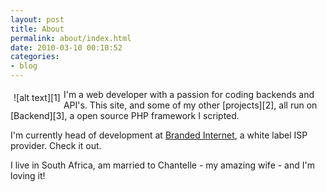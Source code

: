```yaml
---
layout: post
title: About
permalink: about/index.html
date: 2010-03-10 00:10:52
categories:
- blog
---
```


<div style="float: left; padding: 5px;">![alt text][1]</div> I'm a web developer with a passion for coding backends and API's. This site, and some of my other [projects][2], all run on [Backend][3], a open source PHP framework I scripted.

I'm currently head of development at [Branded Internet][4], a white label ISP provider. Check it out.

I live in South Africa, am married to Chantelle - my amazing wife - and I'm loving it!


  [1]: http://www.gravatar.com/avatar/24dbf4f62e2a0a2ce4b9c64b2addfea8.png
  [2]: ?q=content/projects
  [3]: http://backend-php.net
  [4]: http://www.brandedinternet.co.za
